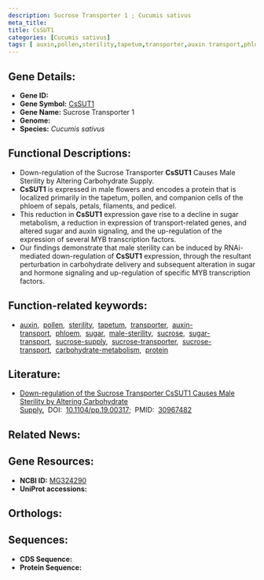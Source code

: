 ```yaml
---
description: Sucrose Transporter 1 ; Cucumis sativus
meta_title:
title: CsSUT1
categories: [Cucumis sativus]
tags: [ auxin,pollen,sterility,tapetum,transporter,auxin transport,phloem,sugar,male sterility,sucrose,sugar transport,sucrose supply,sucrose transporter,sucrose transport,carbohydrate metabolism,protein ]
---
```


## Gene Details:
- **Gene ID:** []()
- **Gene Symbol:** <u>CsSUT1</u>
- **Gene Name:** Sucrose Transporter 1
- **Genome:** []()
- **Species:** *Cucumis sativus*

## Functional Descriptions:
   - Down-regulation of the Sucrose Transporter **CsSUT1** Causes Male Sterility by Altering Carbohydrate Supply.
   - **CsSUT1** is expressed in male flowers and encodes a protein that is localized primarily in the tapetum, pollen, and companion cells of the phloem of sepals, petals, filaments, and pedicel.
   - This reduction in **CsSUT1** expression gave rise to a decline in sugar metabolism, a reduction in expression of transport-related genes, and altered sugar and auxin signaling, and the up-regulation of the expression of several MYB transcription factors.
   - Our findings demonstrate that male sterility can be induced by RNAi-mediated down-regulation of **CsSUT1** expression, through the resultant perturbation in carbohydrate delivery and subsequent alteration in sugar and hormone signaling and up-regulation of specific MYB transcription factors.

## Function-related keywords:
   - [auxin](/tags/auxin/),&nbsp;&nbsp;[pollen](/tags/pollen/),&nbsp;&nbsp;[sterility](/tags/sterility/),&nbsp;&nbsp;[tapetum](/tags/tapetum/),&nbsp;&nbsp;[transporter](/tags/transporter/),&nbsp;&nbsp;[auxin-transport](/tags/auxin-transport/),&nbsp;&nbsp;[phloem](/tags/phloem/),&nbsp;&nbsp;[sugar](/tags/sugar/),&nbsp;&nbsp;[male-sterility](/tags/male-sterility/),&nbsp;&nbsp;[sucrose](/tags/sucrose/),&nbsp;&nbsp;[sugar-transport](/tags/sugar-transport/),&nbsp;&nbsp;[sucrose-supply](/tags/sucrose-supply/),&nbsp;&nbsp;[sucrose-transporter](/tags/sucrose-transporter/),&nbsp;&nbsp;[sucrose-transport](/tags/sucrose-transport/),&nbsp;&nbsp;[carbohydrate-metabolism](/tags/carbohydrate-metabolism/),&nbsp;&nbsp;[protein](/tags/protein/)

## Literature:
   - [Down-regulation of the Sucrose Transporter CsSUT1 Causes Male Sterility by Altering Carbohydrate Supply.](https://doi.org/10.1104/pp.19.00317)&nbsp;&nbsp;DOI:&nbsp;&nbsp;[10.1104/pp.19.00317](https://doi.org/10.1104/pp.19.00317);&nbsp;&nbsp;PMID:&nbsp;&nbsp;[30967482](https://pubmed.ncbi.nlm.nih.gov/30967482/)

## Related News:

## Gene Resources:
- **NCBI ID:**  [MG324290](https://www.ncbi.nlm.nih.gov/gene/?term=MG324290)
- **UniProt accessions:**  [](https://www.uniprot.org/uniprotkb//entry)

## Orthologs:

## Sequences:
- **CDS Sequence:**
- **Protein Sequence:**
